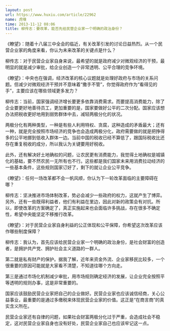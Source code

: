 ```yaml
---
layout: post
url: https://www.huxiu.com/article/22962
name: 虎嗅
time: 2013-11-12 08:06
title: 柳传志：要改革，能否先给民营企业家一个明确的政治身份？
---
```

《瞭望》：随着十八届三中全会的临近，有关改革引发的讨论日益热烈。从一个民营企业家的角度来看，你认为未来改革的关键点是什么？

柳传志：对于民营企业家自身来说，最希望的就是政府减少对微观经济的干预，最明显的就是减少审批，给企业创造一个非常透明、公平合理的竞争环境。

《瞭望》：中央也在强调，经济改革的核心议题就是处理好政府与市场的关系问题。但减少对微观经济干预并不意味着“撒手不管”，你觉得政府作为“看得见的手”，主要应该在哪些领域更多发力？

柳传志：当前，国家强调经济增长要更多依靠消费需求。而要提高消费能力，除了企业要更好地善待员工，更加重要的是，国家要做好公平的二次分配。国家应该想办法把税收更好地用到弱势群体中去，减轻两极分化的状况。

两极分化有两种类型，一种是有些人利用特权、贪腐，这种造成的矛盾最大；还有一种，就是完全按照市场经济的竞争也会造成两极分化，政府需要做的就是把挣得多的公平地挪到低收入群体一边。当前中国的税收已经不算低了，跟国际税收比还存在重复税收的成分，所以我认为关键要用好税收。

此外，还有解决好土地确权的问题，让农民更有消费能力，我觉得土地确权是城镇化的基础，要不然农民一无所有也不行。这些都是我们国家未来用消费拉动经济的一些基本条件，这些规则国家订好了，剩下的就让企业公平竞争。

《瞭望》：任何一场改革都不会一帆风顺，你认为下一轮改革面临的主要障碍在哪？

柳传志：坚决推进市场体制改革，势必会减少一些政府的权力，这就产生了博弈。另外，还有一些既得利益者，他们有利益在里边，因此对新的政策会有对抗。所以，即使改革的方案确定了，真正实施起来也会面临许多挑战，存在很多不确定性，希望中央能坚定不移推行改革。

《瞭望》：对于民营企业家自身利益的公正体现和公平保障，你希望这次改革应该作哪些制度保障？

柳传志：我认为，首先应该给民营企业家一个明确的政治身份，是社会财富的创造者，是拥护共产党、拥护社会主义道路的一群人。

第二就是私有财产的保护。据我了解，近年来资金外流、企业家移民比较多，一个很重要的原因可能就是大家看不清楚，不知道往哪个方向走。

第三是通过市场化机制减少审批，用市场规则确定经济的发展，让企业完全按照平等透明的规则办事，这是非常重要的。

国家应该鼓励民营企业家把自己的企业做好。民营企业家也应该诚信经商，关心公益事业，最重要的是通过多缴税来体现民营企业家的价值。这正是“在商言商”的真实含义所在。

民营企业家还有自律的问题，如果社会财富两极分化过于严重，会造成社会不稳定，这对民营企业家自身也没有好处，民营企业家自己也应该牢记这一点。

